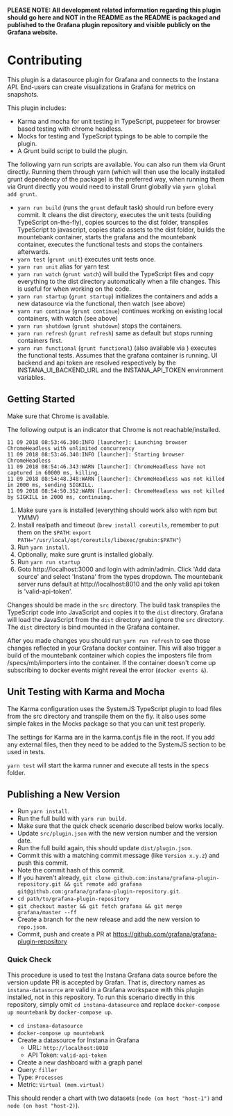 **PLEASE NOTE: All development related information regarding this plugin should go here and NOT in the README as the README is packaged and published to the Grafana plugin repository and visible publicly on the Grafana website.**

# Contributing

This plugin is a datasource plugin for Grafana and connects to the Instana API. End-users can create visualizations in Grafana for metrics on snapshots.

This plugin includes:

- Karma and mocha for unit testing in TypeScript, puppeteer for browser based testing with chrome headless.
- Mocks for testing and TypeScript typings to be able to compile the plugin.
- A Grunt build script to build the plugin.

The following yarn run scripts are available. You can also run them via Grunt directly. Running them through yarn (which will then use the locally installed grunt dependency of the package) is the preferred way, when running them via Grunt directly you would need to install Grunt globally via `yarn global add grunt`.

- `yarn run build` (runs the `grunt` default task) should run before every commit. It cleans the dist directory, executes the unit tests (building TypeScript on-the-fly), copies sources to the dist folder, transpiles TypeScript to javascript, copies static assets to the dist folder, builds the mountebank container, starts the grafana and the mountebank container, executes the functional tests and stops the containers afterwards.
- `yarn test` (`grunt unit`) executes unit tests once.
- `yarn run unit` alias for yarn test
- `yarn run watch` (`grunt watch`) will build the TypeScript files and copy everything to the dist directory automatically when a file changes. This is useful for when working on the code.
- `yarn run startup` (`grunt startup`) initializes the containers and adds a new datasource via the functional, then watch (see above)
- `yarn run continue` (`grunt continue`) continues working on existing local containers, with watch (see above)
- `yarn run shutdown` (`grunt shutdown`) stops the containers.
- `yarn run refresh` (`grunt refresh`) same as default but stops running containers first.
- `yarn run functional` (`grunt functional`) (also available via ) executes the functional tests. Assumes that the grafana container is running. UI backend and api token are resolved respectively by the INSTANA_UI_BACKEND_URL and the INSTANA_API_TOKEN environment variables.

## Getting Started

Make sure that Chrome is available.

The following output is an indicator that Chrome is not reachable/installed.
```
11 09 2018 08:53:46.300:INFO [launcher]: Launching browser ChromeHeadless with unlimited concurrency
11 09 2018 08:53:46.340:INFO [launcher]: Starting browser ChromeHeadless
11 09 2018 08:54:46.343:WARN [launcher]: ChromeHeadless have not captured in 60000 ms, killing.
11 09 2018 08:54:48.348:WARN [launcher]: ChromeHeadless was not killed in 2000 ms, sending SIGKILL.
11 09 2018 08:54:50.352:WARN [launcher]: ChromeHeadless was not killed by SIGKILL in 2000 ms, continuing.
```

1. Make sure `yarn` is installed (everything should work also with npm but YMMV)
2. Install realpath and timeout (`brew install coreutils`, remember to put them on the `$PATH`: `export PATH="/usr/local/opt/coreutils/libexec/gnubin:$PATH"`)
3. Run `yarn install`.
4. Optionally, make sure grunt is installed globally.
5. Run `yarn run startup`
6. Goto http://localhost:3000 and login with admin/admin. Click 'Add data source' and select 'Instana' from the types dropdown. The mountebank server runs default at http://localhost:8010 and the only valid api token is 'valid-api-token'.

Changes should be made in the `src` directory. The build task transpiles the TypeScript code into JavaScript and copies it to the `dist` directory. Grafana will load the JavaScript from the `dist` directory and ignore the `src` directory. The `dist` directory is bind mounted in the Grafana container.

After you made changes you should run `yarn run refresh` to see those changes reflected in your Grafana docker container. This will also trigger a build of the mountebank container which copies the imposters file from /specs/mb/importers into the container. If the container doesn't come up subscribing to docker events might reveal the error (`docker events &`).

## Unit Testing with Karma and Mocha

The Karma configuration uses the SystemJS TypeScript plugin to load files from the src directory and transpile them on the fly. It also uses some simple fakes in the Mocks package so that you can unit test properly.

The settings for Karma are in the karma.conf.js file in the root. If you add any external files, then they need to be added to the SystemJS section to be used in tests.

`yarn test` will start the karma runner and execute all tests in the specs folder.

## Publishing a New Version

* Run `yarn install`.
* Run the full build with `yarn run build`.
* Make sure that the quick check scenario described below works locally.
* Update `src/plugin.json` with the new version number and the version date.
* Run the full build again, this should update `dist/plugin.json`.
* Commit this with a matching commit message (like `Version x.y.z`) and push this commit.
* Note the commit hash of this commit.
* If you haven't already, `git clone github.com:instana/grafana-plugin-repository.git && git remote add grafana git@github.com:grafana/grafana-plugin-repository.git`.
* `cd path/to/grafana-plugin-repository`
* `git checkout master && git fetch grafana && git merge grafana/master --ff`
* Create a branch for the new release and add the new version to `repo.json`.
* Commit, push and create a PR at <https://github.com/grafana/grafana-plugin-repository>

### Quick Check

This procedure is used to test the Instana Grafana data source before the version update PR is accepted by Grafan. That is, directory names as `instana-datasource` are valid in a Grafana workspace with this plugin installed, not in this repository. To run this scenario directly in this repository, simply omit `cd instana-datasource` and replace `docker-compose up mountebank` by `docker-compose up`.

* `cd instana-datasource`
* `docker-compose up mountebank`
* Create a datasource for Instana in Grafana
    * URL: `http://localhost:8010`
    * API Token: `valid-api-token`
* Create a new dashboard with a graph panel
* Query: `filler`
* Type: `Processes`
* Metric: `Virtual (mem.virtual)`

This should render a chart with two datasets (`node (on host "host-1")` and `node (on host "host-2)`).
